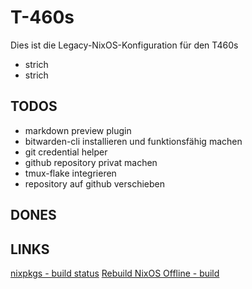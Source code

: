 # T-460s

Dies ist die Legacy-NixOS-Konfiguration für den T460s

- strich
- strich

## TODOS
- markdown preview plugin 
- bitwarden-cli installieren und funktionsfähig machen
- git credential helper
- github repository privat machen
- tmux-flake integrieren
- repository auf github verschieben

## DONES
## LINKS
[nixpkgs - build status](https://hydra.nixos.org/job/nixpkgs/trunk/unstable#tabs-constituents)
[Rebuild NixOS Offline - build](https://discourse.nixos.org/t/rebuild-nixos-offline/3679)
